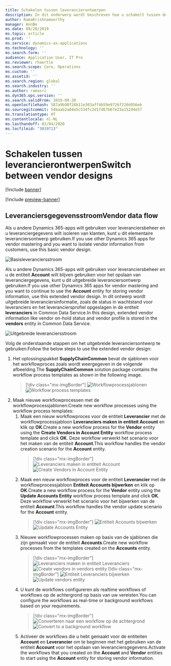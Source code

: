 ```yaml
---
title: Schakelen tussen leverancierontwerpen
description: In dit onderwerp wordt beschreven hoe u schakelt tussen de integratie van leveranciersgegevens tussen Finance and Operations-apps en Common Data Service.
author: RamaKrishnamoorthy
manager: AnnBe
ms.date: 09/20/2019
ms.topic: article
ms.prod: ''
ms.service: dynamics-ax-applications
ms.technology: ''
ms.search.form: ''
audience: Application User, IT Pro
ms.reviewer: rhaertle
ms.search.scope: Core, Operations
ms.custom: ''
ms.assetid: ''
ms.search.region: global
ms.search.industry: ''
ms.author: ramasri
ms.dyn365.ops.version: ''
ms.search.validFrom: 2019-09-20
ms.openlocfilehash: 587a9b98f28b11e303aff4b59e9726f220d956eb
ms.sourcegitcommit: 54baab2a04e5c534fc2d1fd67b67e23a152d4e57
ms.translationtype: HT
ms.contentlocale: nl-NL
ms.lasthandoff: 02/04/2020
ms.locfileid: "3019713"
---
```

# <a name="switch-between-vendor-designs"></a><span data-ttu-id="1735b-103">Schakelen tussen leverancierontwerpen</span><span class="sxs-lookup"><span data-stu-id="1735b-103">Switch between vendor designs</span></span>

[!include [banner](../../includes/banner.md)]

[!include [preview-banner](../../includes/preview-banner.md)]

## <a name="vendor-data-flow"></a><span data-ttu-id="1735b-104">Leveranciersgegevensstroom</span><span class="sxs-lookup"><span data-stu-id="1735b-104">Vendor data flow</span></span> 

<span data-ttu-id="1735b-105">Als u andere Dynamics 365-apps wilt gebruiken voor leveranciersbeheer en u leveranciergegevens wilt isoleren van klanten, kunt u dit elementaire leveranciersontwerp gebruiken.</span><span class="sxs-lookup"><span data-stu-id="1735b-105">If you use other Dynamics 365 apps for vendor mastering and you want to isolate vendor information from customers, use this basic vendor design.</span></span>  

![Basisleveranciersstroom](media/dual-write-vendor-data-flow.png)
 
<span data-ttu-id="1735b-107">Als u andere Dynamics 365-apps wilt gebruiken voor leveranciersbeheer en u de entiteit **Account** wilt blijven gebruiken voor het opslaan van leveranciergegevens, kunt u dit uitgebreide leveranciersontwerp gebruiken.</span><span class="sxs-lookup"><span data-stu-id="1735b-107">If you use other Dynamics 365 apps for vendor mastering and you want to continue to use the **Account** entity for storing vendor information, use this extended vendor design.</span></span> <span data-ttu-id="1735b-108">In dit ontwerp wordt uitgebreide leveranciersinformatie, zoals de status in wachtstand voor leveranciers en het leveranciersprofiel opgeslagen in de entiteit **leveranciers** in Common Data Service.</span><span class="sxs-lookup"><span data-stu-id="1735b-108">In this design, extended vendor information like vendor on-hold status and vendor profile is stored in the **vendors** entity in Common Data Service.</span></span> 

![Uitgebreide leveranciersstroom](media/dual-write-vendor-detail.jpg)
 
<span data-ttu-id="1735b-110">Volg de onderstaande stappen om het uitgebreide leveranciersontwerp te gebruiken:</span><span class="sxs-lookup"><span data-stu-id="1735b-110">Follow the below steps to use the extended vendor design:</span></span> 
 
1. <span data-ttu-id="1735b-111">Het oplossingspakket **SupplyChainCommon** bevat de sjablonen voor het workflowproces zoals wordt weergegeven in de volgende afbeelding.</span><span class="sxs-lookup"><span data-stu-id="1735b-111">The **SupplyChainCommon** solution package contains the workflow process templates as shown in the following image.</span></span>
    > [!div class="mx-imgBorder"]
    > <span data-ttu-id="1735b-112">![Workflowprocessjablonen](media/dual-write-switch-3.png)</span><span class="sxs-lookup"><span data-stu-id="1735b-112">![Workflow process templates](media/dual-write-switch-3.png)</span></span>
2. <span data-ttu-id="1735b-113">Maak nieuwe workflowprocessen met de workflowprocessjablonen:</span><span class="sxs-lookup"><span data-stu-id="1735b-113">Create new workflow processes using the workflow process templates:</span></span> 
    1. <span data-ttu-id="1735b-114">Maak een nieuw workflowproces voor de entiteit **Leverancier** met de workflowprocessjabloon **Leveranciers maken in entiteit Account** en klik op **OK**.</span><span class="sxs-lookup"><span data-stu-id="1735b-114">Create a new workflow process for the **Vendor** entity using the **Create Vendors in Account Entity** workflow process template and click **OK**.</span></span> <span data-ttu-id="1735b-115">Deze workflow verwerkt het scenario voor het maken van de entiteit **Account**.</span><span class="sxs-lookup"><span data-stu-id="1735b-115">This workflow handles the vendor creation scenario for the **Account** entity.</span></span>
        > [!div class="mx-imgBorder"]
        > <span data-ttu-id="1735b-116">![Leveranciers maken in entiteit Account](media/dual-write-switch-4.png)</span><span class="sxs-lookup"><span data-stu-id="1735b-116">![Create Vendors in Account Entity](media/dual-write-switch-4.png)</span></span>
    2. <span data-ttu-id="1735b-117">Maak een nieuw workflowproces voor de entiteit **Leverancier** met de workflowprocessjabloon **Entiteit Accounts bijwerken** en klik op **OK**.</span><span class="sxs-lookup"><span data-stu-id="1735b-117">Create a new workflow process for the **Vendor** entity using the **Update Accounts Entity** workflow process template and click **OK**.</span></span> <span data-ttu-id="1735b-118">Deze workflow verwerkt het scenario voor het bijwerken van de entiteit **Account**.</span><span class="sxs-lookup"><span data-stu-id="1735b-118">This workflow handles the vendor update scenario for the **Account** entity.</span></span> 
        > [!div class="mx-imgBorder"]
        > <span data-ttu-id="1735b-119">![Entiteit Accounts bijwerken](media/dual-write-switch-5.png)</span><span class="sxs-lookup"><span data-stu-id="1735b-119">![Update Accounts Entity](media/dual-write-switch-5.png)</span></span>
    3. <span data-ttu-id="1735b-120">Nieuwe workflowprocessen maken op basis van de sjablonen die zijn gemaakt voor de entiteit **Accounts**.</span><span class="sxs-lookup"><span data-stu-id="1735b-120">Create new workflow processes from the templates created on the **Accounts** entity.</span></span> 
        > [!div class="mx-imgBorder"]
        > <span data-ttu-id="1735b-121">![Leveranciers maken in entiteit Leveranciers](media/dual-write-switch-6.png)
        > </span><span class="sxs-lookup"><span data-stu-id="1735b-121">![Create vendors in vendors entity](media/dual-write-switch-6.png)
        > </span></span>[!div class="mx-imgBorder"]
<span data-ttu-id="1735b-122">![Entiteit Leveranciers bijwerken](media/dual-write-switch-7.png)</span><span class="sxs-lookup"><span data-stu-id="1735b-122">![Update vendors entity](media/dual-write-switch-7.png)</span></span>
    4. <span data-ttu-id="1735b-123">U kunt de workflows configureren als realtime workflows of workflows op de achtergrond op basis van uw vereisten.</span><span class="sxs-lookup"><span data-stu-id="1735b-123">You can configure the workflows as real-time or background workflows based on your requirements.</span></span> 
        > [!div class="mx-imgBorder"]
        > <span data-ttu-id="1735b-124">![Converteren naar een workflow op de achtergrond](media/dual-write-switch-8.png)</span><span class="sxs-lookup"><span data-stu-id="1735b-124">![Convert to a background workflow](media/dual-write-switch-8.png)</span></span>
    5. <span data-ttu-id="1735b-125">Activeer de workflows die u hebt gemaakt voor de entiteiten **Account** en **Leverancier** om te beginnen met het gebruiken van de entiteit **Account** voor het opslaan van leveranciersgegevens.</span><span class="sxs-lookup"><span data-stu-id="1735b-125">Activate the workflows that you created on the **Account** and **Vendor** entities to start using the **Account** entity for storing vendor information.</span></span> 
 
